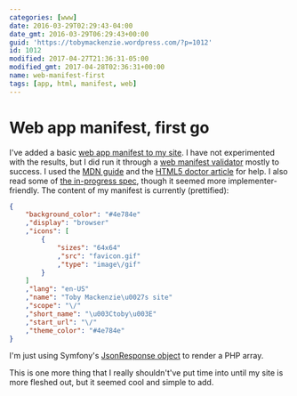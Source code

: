 ```yaml
---
categories: [www]
date: 2016-03-29T02:29:43-04:00
date_gmt: 2016-03-29T06:29:43+00:00
guid: 'https://tobymackenzie.wordpress.com/?p=1012'
id: 1012
modified: 2017-04-27T21:36:31-05:00
modified_gmt: 2017-04-28T02:36:31+00:00
name: web-manifest-first
tags: [app, html, manifest, web]
---
```


Web app manifest, first go
==========================

I've added a basic [web app manifest to my site](https://www.tobymackenzie.com/app-manifest.json).  I have not experimented with the results, but I did run it through a [web manifest validator](https://manifest-validator.appspot.com/) mostly to success.  I used the [MDN guide](https://developer.mozilla.org/en-US/docs/Web/Manifest) and the [HTML5 doctor article]( http://html5doctor.com/web-manifest-specification/) for help.  I also read some of [the in-progress spec](https://w3c.github.io/manifest/), though it seemed more implementer-friendly.  The content of my manifest is currently (prettified):

``` json
{
	"background_color": "#4e784e"
	,"display": "browser"
	,"icons": [
		{
			"sizes": "64x64"
			,"src": "favicon.gif"
			,"type": "image\/gif"
		}
	]
	,"lang": "en-US"
	,"name": "Toby Mackenzie\u0027s site"
	,"scope": "\/"
	,"short_name": "\u003Ctoby\u003E"
	,"start_url": "\/"
	,"theme_color": "#4e784e"
}
```

I'm just using Symfony's [JsonResponse object](http://symfony.com/doc/current/components/http_foundation/introduction.html#creating-a-json-response) to render a PHP array.

This is one more thing that I really shouldn't've put time into until my site is more fleshed out, but it seemed cool and simple to add.
